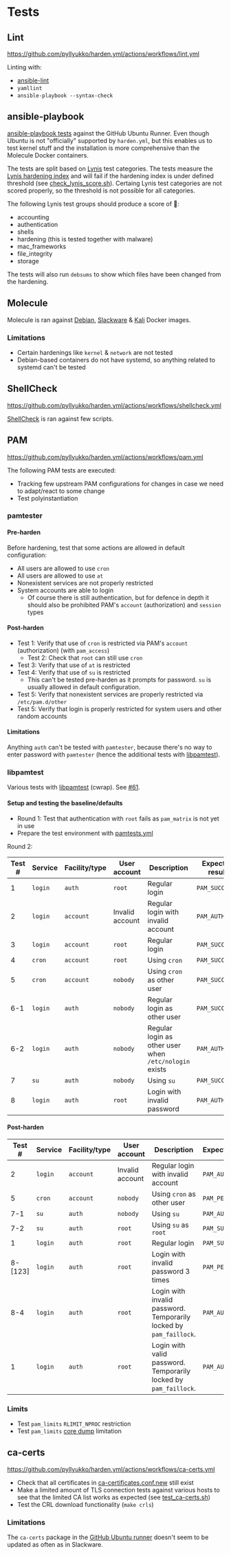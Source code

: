Tests
=====

Lint
----

<https://github.com/pyllyukko/harden.yml/actions/workflows/lint.yml>

Linting with:

* [ansible-lint](https://github.com/marketplace/actions/run-ansible-lint)
* `yamllint`
* `ansible-playbook --syntax-check`

ansible-playbook
----------------

[ansible-playbook tests](https://github.com/pyllyukko/harden.yml/actions/workflows/ansible-playbook.yml) against the GitHub Ubuntu Runner. Even though Ubuntu is not "officially" supported by `harden.yml`, but this enables us to test kernel stuff and the installation is more comprehensive than the Molecule Docker containers.

The tests are split based on [Lynis](https://cisofy.com/lynis/) test categories. The tests measure the [Lynis hardening index](https://linux-audit.com/lynis/lynis-hardening-index/) and will fail if the hardening index is under defined threshold (see [check\_lynis\_score.sh](https://github.com/pyllyukko/harden.yml/blob/master/tests/check_lynis_score.sh)). Certaing Lynis test categories are not scored properly, so the threshold is not possible for all categories.

The following Lynis test groups should produce a score of :100::

* accounting
* authentication
* shells
* hardening (this is tested together with malware)
* mac\_frameworks
* file\_integrity
* storage

The tests will also run `debsums` to show which files have been changed from the hardening.

Molecule
--------

Molecule is ran against [Debian](https://hub.docker.com/_/debian), [Slackware](https://hub.docker.com/r/pyllyukko/slackware) & [Kali](https://www.kali.org/docs/containers/official-kalilinux-docker-images/) Docker images.

### Limitations

* Certain hardenings like `kernel` & `network` are not tested
* Debian-based containers do not have systemd, so anything related to systemd can't be tested

ShellCheck
----------

<https://github.com/pyllyukko/harden.yml/actions/workflows/shellcheck.yml>

[ShellCheck](https://www.shellcheck.net/) is ran against few scripts.

PAM
---

<https://github.com/pyllyukko/harden.yml/actions/workflows/pam.yml>

The following PAM tests are executed:

* Tracking few upstream PAM configurations for changes in case we need to adapt/react to some change
* Test polyinstantiation

### pamtester

#### Pre-harden

Before hardening, test that some actions are allowed in default configuration:

* All users are allowed to use `cron`
* All users are allowed to use `at`
* Nonexistent services are not properly restricted
* System accounts are able to login
    * Of course there is still authentication, but for defence in depth it should also be prohibited PAM's `account` (authorization) and `session` types

#### Post-harden

* Test 1: Verify that use of `cron` is restricted via PAM's `account` (authorization) (with `pam_access`)
    * Test 2: Check that `root` can still use `cron`
* Test 3: Verify that use of `at` is restricted
* Test 4: Verify that use of `su` is restricted
    * This can't be tested pre-harden as it prompts for password. `su` is usually allowed in default configuration.
* Test 5: Verify that nonexistent services are properly restricted via `/etc/pam.d/other`
* Test 5: Verify that login is properly restricted for system users and other random accounts

#### Limitations

Anything `auth` can't be tested with `pamtester`, because there's no way to enter password with `pamtester` (hence the additional tests with [libpamtest](https://cwrap.org/pam_wrapper.html)).

### libpamtest

Various tests with [libpamtest](https://cwrap.org/pam_wrapper.html) (cwrap). See [#61](https://github.com/pyllyukko/harden.yml/issues/61).

#### Setup and testing the baseline/defaults

* Round 1: Test that authentication with `root` fails as `pam_matrix` is not yet in use
* Prepare the test environment with [pamtests.yml](pamtests.yml)

Round 2:

| Test # | Service | Facility/type | User account    | Description                                            | Expected result |
| ------ | ------- | ------------- | --------------- | ------------------------------------------------------ | --------------- |
| 1      | `login` | `auth`        | `root`          | Regular login                                          | `PAM_SUCCESS`   |
| 2      | `login` | `account`     | Invalid account | Regular login with invalid account                     | `PAM_AUTH_ERR`  |
| 3      | `login` | `account`     | `root`          | Regular login                                          | `PAM_SUCCESS`   |
| 4      | `cron`  | `account`     | `root`          | Using `cron`                                           | `PAM_SUCCESS`   |
| 5      | `cron`  | `account`     | `nobody`        | Using `cron` as other user                             | `PAM_SUCCESS`   |
| 6-1    | `login` | `auth`        | `nobody`        | Regular login as other user                            | `PAM_SUCCESS`   |
| 6-2    | `login` | `auth`        | `nobody`        | Regular login as other user when `/etc/nologin` exists | `PAM_AUTH_ERR`  |
| 7      | `su`    | `auth`        | `nobody`        | Using `su`                                             | `PAM_SUCCESS`   |
| 8      | `login` | `auth`        | `root`          | Login with invalid password                            | `PAM_AUTH_ERR`  |

#### Post-harden

| Test #  | Service | Facility/type | User account    | Description                                                        | Expected result   |
| ------- | ------- | ------------- | --------------- | ------------------------------------------------------------------ | ----------------- |
| 2       | `login` | `account`     | Invalid account | Regular login with invalid account                                 | `PAM_AUTH_ERR`    |
| 5       | `cron`  | `account`     | `nobody`        | Using `cron` as other user                                         | `PAM_PERM_DENIED` |
| 7-1     | `su`    | `auth`        | `nobody`        | Using `su`                                                         | `PAM_AUTH_ERR`    |
| 7-2     | `su`    | `auth`        | `root`          | Using `su` as `root`                                               | `PAM_SUCCESS`     |
| 1       | `login` | `auth`        | `root`          | Regular login                                                      | `PAM_SUCCESS`     |
| 8-[123] | `login` | `auth`        | `root`          | Login with invalid password 3 times                                | `PAM_PERM_DENIED` |
| 8-4     | `login` | `auth`        | `root`          | Login with invalid password. Temporarily locked by `pam_faillock`. | `PAM_AUTH_ERR`    |
| 1       | `login` | `auth`        | `root`          | Login with valid password. Temporarily locked by `pam_faillock`.   | `PAM_AUTH_ERR`    |

### Limits

* Test `pam_limits` `RLIMIT_NPROC` restriction
* Test `pam_limits` [core dump](https://en.wikipedia.org/wiki/Core_dump) limitation

ca-certs
--------

<https://github.com/pyllyukko/harden.yml/actions/workflows/ca-certs.yml>

* Check that all certificates in [ca-certificates.conf.new](https://github.com/pyllyukko/harden.yml/blob/master/newconfs/ca-certificates.conf.new) still exist
* Make a limited amount of TLS connection tests against various hosts to see that the limited CA list works as expected (see [test\_ca-certs.sh](https://github.com/pyllyukko/harden.yml/blob/master/tests/test_ca-certs.sh))
* Test the CRL download functionality (`make crls`)

### Limitations

The `ca-certs` package in the [GitHub Ubuntu runner](https://github.com/actions/runner-images?tab=readme-ov-file#available-images) doesn't seem to be updated as often as in Slackware.
